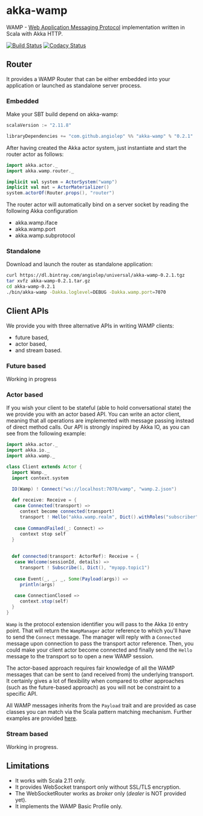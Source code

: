 # akka-wamp
WAMP - [Web Application Messaging Protocol](http://wamp-proto.org/) implementation written in Scala with Akka HTTP.

[![Build Status][travis-image]][travis-url] [![Codacy Status][codacy-image]][codacy-url]


## Router
It provides a WAMP Router that can be either embedded into your application or launched as standalone server process.

### Embedded
Make your SBT build depend on akka-wamp:
```scala
scalaVersion := "2.11.8"

libraryDependencies += "com.github.angiolep" %% "akka-wamp" % "0.2.1"
```

After having created the Akka actor system, just instantiate and start the router actor as follows:
```scala
import akka.actor._
import akka.wamp.router._

implicit val system = ActorSystem("wamp")
implicit val mat = ActorMaterializer()
system.actorOf(Router.props(), "router")
```
The router actor will automatically bind on a server socket by reading the following Akka configuration

 - akka.wamp.iface
 - akka.wamp.port
 - akka.wamp.subprotocol


### Standalone
Download and launch the router as standalone application:

```bash
curl https://dl.bintray.com/angiolep/universal/akka-wamp-0.2.1.tgz
tar xvfz akka-wamp-0.2.1.tar.gz
cd akka-wamp-0.2.1
./bin/akka-wamp -Dakka.loglevel=DEBUG -Dakka.wamp.port=7070
```

 
## Client APIs
We provide you with three alternative APIs in writing WAMP clients:

 * future based,
 * actor based,
 * and stream based.


### Future based
Working in progress


### Actor based
If you wish your client to be stateful (able to hold conversational state) the we provide you with an actor based API. You can write an actor client, meaning that all operations are implemented with message passing instead of direct method calls. Our API is strongly inspired by Akka IO, as you can see from the following example:

```scala
import akka.actor._
import akka.io._
import akka.wamp._

class Client extends Actor {
  import Wamp._
  import context.system

  IO(Wamp) ! Connect("ws://localhost:7070/wamp", "wamp.2.json")
  
  def receive: Receive = {
   case Connected(transport) =>
     context become connected(transport)
     transport ! Hello("akka.wamp.realm", Dict().withRoles("subscriber"))
     
   case CommandFailed(_: Connect) =>
     context stop self
  }
  
  
  def connected(transport: ActorRef): Receive = {
   case Welcome(sessionId, details) =>
     transport ! Subscribe(1, Dict(), "myapp.topic1")
     
   case Event(_, _, _, Some(Payload(args)) =>
     println(args)
  
   case ConnectionClosed => 
     context.stop(self)
  }
}
```

``Wamp`` is the protocol extension identifier you will pass to the Akka ``IO`` entry point. That will return the ``WampManager`` actor reference to which you'll have to send the ``Connect`` message. The manager will reply with a ``Connected`` message upon connection to pass the transport actor reference. Then, you could make your client actor become connected and finally send the ``Hello`` message to the transport so to open a new WAMP session.

The actor-based approach requires fair knowledge of all the WAMP messages that can be sent to (and received from) the underlying transport. It certainly gives a lot of flexibility when compared to other approaches (such as the future-based approach) as you will not be constraint to a specific API. 

All WAMP messages inherits from the ``Payload`` trait and are provided as case classes you can match via the Scala pattern matching mechanism. Further examples are provided [here](https://github.com/angiolep/akka-wamp/tree/master/examples/main/scala/akka/wamp/client/actor).



### Stream based
Working in progress.


## Limitations

 * It works with Scala 2.11 only.
 * It provides WebSocket transport only without SSL/TLS encryption.  
 * The WebSocketRouter works as _broker_ only (_dealer_ is NOT provided yet).
 * It implements the WAMP Basic Profile only.
 


[travis-image]: https://travis-ci.org/angiolep/akka-wamp.svg?branch=master
[travis-url]: https://travis-ci.org/angiolep/akka-wamp

[codacy-image]: https://api.codacy.com/project/badge/grade/f66d939188b944bbbfacde051a015ca1
[codacy-url]: https://www.codacy.com/app/paolo-angioletti/akka-wamp
